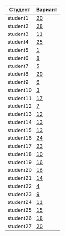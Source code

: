 | **Студент** | **Вариант**|
|-------------|------------|
| student1 | [20](./tasks/20) |
| student2 | [28](./tasks/28) |
| student3 | [11](./tasks/11) |
| student4 | [25](./tasks/25) |
| student5 | [1](./tasks/1) |
| student6 | [8](./tasks/8) |
| student7 | [5](./tasks/5) |
| student8 | [29](./tasks/29) |
| student9 | [6](./tasks/6) |
| student10 | [3](./tasks/3) |
| student11 | [17](./tasks/17) |
| student12 | [7](./tasks/7) |
| student13 | [12](./tasks/12) |
| student14 | [13](./tasks/13) |
| student15 | [13](./tasks/13) |
| student16 | [24](./tasks/24) |
| student17 | [23](./tasks/23) |
| student18 | [10](./tasks/10) |
| student19 | [16](./tasks/16) |
| student20 | [18](./tasks/18) |
| student21 | [14](./tasks/14) |
| student22 | [4](./tasks/4) |
| student23 | [9](./tasks/9) |
| student24 | [11](./tasks/11) |
| student25 | [15](./tasks/15) |
| student26 | [18](./tasks/18) |
| student27 | [20](./tasks/20) |
